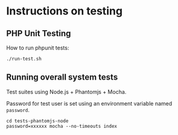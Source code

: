# Instructions on testing


## PHP Unit Testing

How to run phpunit tests:

    ./run-test.sh



## Running overall system tests

Test suites using Node.js + Phantomjs + Mocha.

Password for test user is set using an environment variable named `password`.


	cd tests-phantomjs-node
	password=xxxxxx mocha --no-timeouts index


